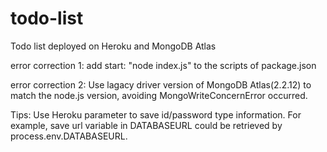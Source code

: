 # todo-list

Todo list deployed on Heroku and MongoDB Atlas

error correction 1: add start: "node index.js" to the scripts of package.json

error correction 2: Use lagacy driver version of MongoDB Atlas(2.2.12) to match the node.js version, avoiding MongoWriteConcernError occurred.

Tips: Use Heroku parameter to save id/password type information. For example, save url variable in DATABASEURL could be retrieved by process.env.DATABASEURL.